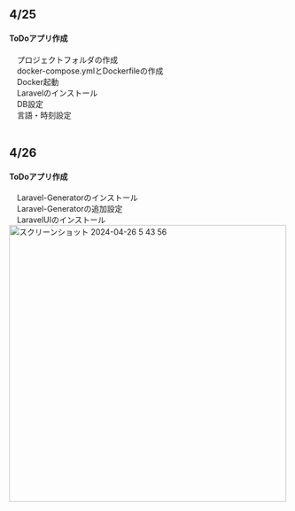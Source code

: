## 4/25<br>
#### ToDoアプリ作成<br>
&emsp;プロジェクトフォルダの作成<br>
&emsp;docker-compose.ymlとDockerfileの作成<br>
&emsp;Docker起動<br>
&emsp;Laravelのインストール<br>
&emsp;DB設定<br>
&emsp;言語・時刻設定<br>
<br>
## 4/26<br>
#### ToDoアプリ作成<br>
&emsp;Laravel-Generatorのインストール<br>
&emsp;Laravel-Generatorの追加設定<br>
&emsp;LaravelUIのインストール<br>
<img width="500" alt="スクリーンショット 2024-04-26 5 43 56" src="https://github.com/1080tomoyo/TIL/assets/143313394/f59c284f-4e41-4be7-8ea4-3bc6f7493b4b">
